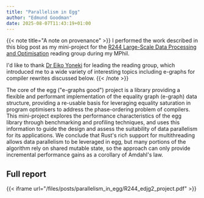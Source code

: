 ```yaml
---
title: "Parallelism in Egg"
author: "Edmund Goodman"
date: 2025-08-07T11:43:19+01:00
---
```


{{< note title="A note on provenance" >}}
I performed the work described in this blog post as my mini-project for the
[R244 Large-Scale Data Processing and Optimisation](https://www.cl.cam.ac.uk/~ey204/teaching/ACS/R244_2024_2025/index.html)
reading group during my MPhil.

I'd like to thank [Dr Eiko Yoneki](https://www.cl.cam.ac.uk/~ey204/) for leading
the reading group, which introduced me to a wide variety of interesting topics
including e-graphs for compiler rewrites discussed below.
{{< /note >}}

The core of the egg ("e-graphs good") project is a library providing a flexible
and performant implementation of the equality graph (e-graph) data structure,
providing a re-usable basis for leveraging equality saturation in program
optimisers to address the phase-ordering problem of compilers. This mini-project
explores the performance characteristics of the egg library through benchmarking
and profiling techniques, and uses this information to guide the design and
assess the suitability of data parallelism for its applications. We conclude
that Rust's rich support for multithreading allows data parallelism to be
leveraged in egg, but many portions of the algorithm rely on shared mutable
state, so the approach can only provide incremental performance gains as a
corollary of Amdahl's law.

<!--more-->

## Full report

{{< iframe url="/files/posts/parallelism_in_egg/R244_edjg2_project.pdf" >}}
